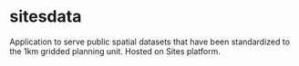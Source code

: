 # sitesdata
Application to serve public spatial datasets that have been standardized to the 1km gridded planning unit. Hosted on Sites platform. 
